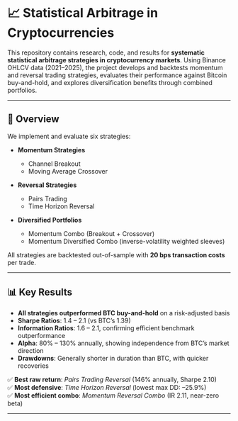 # 📈 Statistical Arbitrage in Cryptocurrencies

This repository contains research, code, and results for **systematic statistical arbitrage strategies in cryptocurrency markets**. Using Binance OHLCV data (2021–2025), the project develops and backtests momentum and reversal trading strategies, evaluates their performance against Bitcoin buy-and-hold, and explores diversification benefits through combined portfolios.  

---

## 🚀 Overview

We implement and evaluate six strategies:

- **Momentum Strategies**  
  - Channel Breakout  
  - Moving Average Crossover  

- **Reversal Strategies**  
  - Pairs Trading  
  - Time Horizon Reversal  

- **Diversified Portfolios**  
  - Momentum Combo (Breakout + Crossover)  
  - Momentum Diversified Combo (inverse-volatility weighted sleeves)  

All strategies are backtested out-of-sample with **20 bps transaction costs** per trade.  

---

## 📊 Key Results

- **All strategies outperformed BTC buy-and-hold** on a risk-adjusted basis  
- **Sharpe Ratios**: 1.4 – 2.1 (vs BTC’s 1.39)  
- **Information Ratios**: 1.6 – 2.1, confirming efficient benchmark outperformance  
- **Alpha**: 80% – 130% annually, showing independence from BTC’s market direction  
- **Drawdowns**: Generally shorter in duration than BTC, with quicker recoveries  

✅ **Best raw return**: *Pairs Trading Reversal* (146% annually, Sharpe 2.10)  
✅ **Most defensive**: *Time Horizon Reversal* (lowest max DD: –25.9%)  
✅ **Most efficient combo**: *Momentum Reversal Combo* (IR 2.11, near-zero beta)  

---

